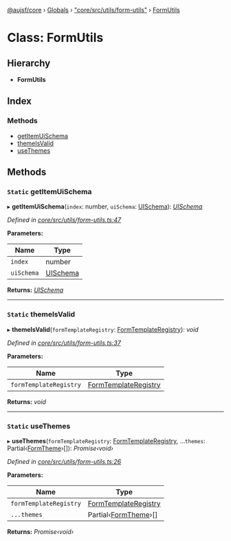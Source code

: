 [@aujsf/core](../README.md) › [Globals](../globals.md) › ["core/src/utils/form-utils"](../modules/_core_src_utils_form_utils_.md) › [FormUtils](_core_src_utils_form_utils_.formutils.md)

# Class: FormUtils

## Hierarchy

* **FormUtils**

## Index

### Methods

* [getItemUiSchema](_core_src_utils_form_utils_.formutils.md#static-getitemuischema)
* [themeIsValid](_core_src_utils_form_utils_.formutils.md#static-themeisvalid)
* [useThemes](_core_src_utils_form_utils_.formutils.md#static-usethemes)

## Methods

### `Static` getItemUiSchema

▸ **getItemUiSchema**(`index`: number, `uiSchema`: [UISchema](../interfaces/_core_src_models_ui_schema_.uischema.md)): *[UISchema](../interfaces/_core_src_models_ui_schema_.uischema.md)*

*Defined in [core/src/utils/form-utils.ts:47](https://github.com/jbockle/au-jsonschema-form/blob/edb7bd4/packages/core/src/utils/form-utils.ts#L47)*

**Parameters:**

Name | Type |
------ | ------ |
`index` | number |
`uiSchema` | [UISchema](../interfaces/_core_src_models_ui_schema_.uischema.md) |

**Returns:** *[UISchema](../interfaces/_core_src_models_ui_schema_.uischema.md)*

___

### `Static` themeIsValid

▸ **themeIsValid**(`formTemplateRegistry`: [FormTemplateRegistry](_core_src_services_form_template_registry_.formtemplateregistry.md)): *void*

*Defined in [core/src/utils/form-utils.ts:37](https://github.com/jbockle/au-jsonschema-form/blob/edb7bd4/packages/core/src/utils/form-utils.ts#L37)*

**Parameters:**

Name | Type |
------ | ------ |
`formTemplateRegistry` | [FormTemplateRegistry](_core_src_services_form_template_registry_.formtemplateregistry.md) |

**Returns:** *void*

___

### `Static` useThemes

▸ **useThemes**(`formTemplateRegistry`: [FormTemplateRegistry](_core_src_services_form_template_registry_.formtemplateregistry.md), ...`themes`: Partial‹[FormTheme](../interfaces/_core_src_models_form_template_.formtheme.md)›[]): *Promise‹void›*

*Defined in [core/src/utils/form-utils.ts:26](https://github.com/jbockle/au-jsonschema-form/blob/edb7bd4/packages/core/src/utils/form-utils.ts#L26)*

**Parameters:**

Name | Type |
------ | ------ |
`formTemplateRegistry` | [FormTemplateRegistry](_core_src_services_form_template_registry_.formtemplateregistry.md) |
`...themes` | Partial‹[FormTheme](../interfaces/_core_src_models_form_template_.formtheme.md)›[] |

**Returns:** *Promise‹void›*
